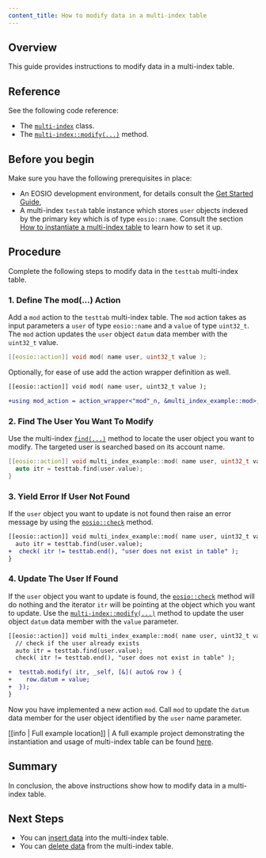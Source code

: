 ```yaml
---
content_title: How to modify data in a multi-index table
---
```


## Overview

This guide provides instructions to modify data in a multi-index table.

## Reference

See the following code reference:

* The [`multi-index`](../../classeosio_1_1multi__index) class.
* The [`multi-index::modify(...)`](../../group__multiindex/#function-modify) method.

## Before you begin

Make sure you have the following prerequisites in place:

* An EOSIO development environment, for details consult the [Get Started Guide](https://developers.eos.io/welcome/latest/getting-started-guide/index),
* A multi-index `testab` table instance which stores `user` objects indexed by the primary key which is of type `eosio::name`. Consult the section [How to instantiate a multi-index table](./how-to-instantiate-a-multi-index-table) to learn how to set it up.

## Procedure

Complete the following steps to modify data in the `testtab` multi-index table.

### 1. Define The mod(...) Action

Add a `mod` action to the `testtab` multi-index table. The `mod` action takes as input parameters a `user` of type `eosio::name` and a `value` of type `uint32_t`. The `mod` action updates the `user` object `datum` data member with the `uint32_t` value.

```cpp
[[eosio::action]] void mod( name user, uint32_t value );
```

Optionally, for ease of use add the action wrapper definition as well.

```diff
[[eosio::action]] void mod( name user, uint32_t value );

+using mod_action = action_wrapper<"mod"_n, &multi_index_example::mod>;
```

### 2. Find The User You Want To Modify

Use the multi-index [`find(...)`](../../group__multiindex#function-find) method to locate the user object you want to modify. The targeted user is searched based on its account name.

```cpp
[[eosio::action]] void multi_index_example::mod( name user, uint32_t value ) {
  auto itr = testtab.find(user.value);
}
```

### 3. Yield Error If User Not Found

If the `user` object you want to update is not found then raise an error message by using the [`eosio::check`](../../namespaceeosio/#function-check-17) method.

```diff
[[eosio::action]] void multi_index_example::mod( name user, uint32_t value ) {
  auto itr = testtab.find(user.value);
+  check( itr != testtab.end(), "user does not exist in table" );
}
```

### 4. Update The User If Found

If the `user` object you want to update is found, the [`eosio::check`](../../namespaceeosio/#function-check-17) method will do nothing and the iterator `itr` will be pointing at the object which you want to update. Use the [`multi-index::modify(...)`](../../group__multiindex/#function-modify) method to update the user object `datum` data member with the `value` parameter.

```diff
[[eosio::action]] void multi_index_example::mod( name user, uint32_t value ) {
  // check if the user already exists
  auto itr = testtab.find(user.value);
  check( itr != testtab.end(), "user does not exist in table" );

+  testtab.modify( itr, _self, [&]( auto& row ) {
+    row.datum = value;
+  });
}
```

Now you have implemented a new action `mod`. Call `mod` to update the `datum` data member for the user object identified by the `user` name parameter.

[[info | Full example location]]
| A full example project demonstrating the instantiation and usage of multi-index table can be found [here](https://github.com/EOSIO/eosio.cdt/tree/master/examples/multi_index_example).

## Summary

In conclusion, the above instructions show how to modify data in a multi-index table.

## Next Steps

* You can [insert data](./how-to-insert-data-into-a-multi-index-table) into the multi-index table.
* You can [delete data](./how-to-delete-data-from-a-multi-index-table) from the multi-index table.
